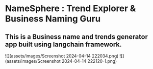 # NameSphere : Trend Explorer & Business Naming Guru
## This is a Business name and trends generator app built using langchain framework. 
![](assets/images/Screenshot 2024-04-14 222034.png)
![](assets/images/Screenshot 2024-04-14 222120-1.png)
